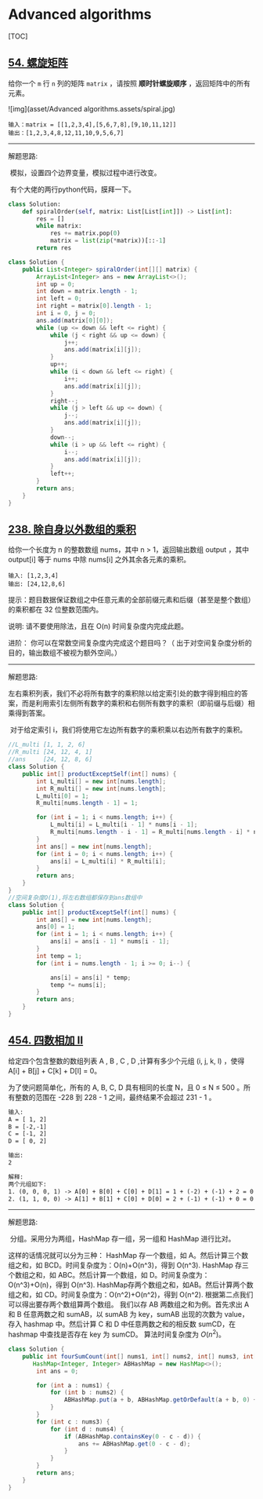 # Advanced algorithms

[TOC]



## [54. 螺旋矩阵](https://leetcode-cn.com/problems/spiral-matrix/)

给你一个 `m` 行 `n` 列的矩阵 `matrix` ，请按照 **顺时针螺旋顺序** ，返回矩阵中的所有元素。

![img](asset/Advanced algorithms.assets/spiral.jpg)

```
输入：matrix = [[1,2,3,4],[5,6,7,8],[9,10,11,12]]
输出：[1,2,3,4,8,12,11,10,9,5,6,7]
```

---

解题思路:

​	模拟，设置四个边界变量，模拟过程中进行改变。

​	有个大佬的两行python代码，膜拜一下。

```python
class Solution:
    def spiralOrder(self, matrix: List[List[int]]) -> List[int]:
        res = []
        while matrix:
            res += matrix.pop(0)
            matrix = list(zip(*matrix))[::-1]
        return res
```

```java
class Solution {
    public List<Integer> spiralOrder(int[][] matrix) {
        ArrayList<Integer> ans = new ArrayList<>();
        int up = 0;
        int down = matrix.length - 1;
        int left = 0;
        int right = matrix[0].length - 1;
        int i = 0, j = 0;
        ans.add(matrix[0][0]);
        while (up <= down && left <= right) {
            while (j < right && up <= down) {
                j++;
                ans.add(matrix[i][j]);
            }
            up++;
            while (i < down && left <= right) {
                i++;
                ans.add(matrix[i][j]);
            }
            right--;
            while (j > left && up <= down) {
                j--;
                ans.add(matrix[i][j]);
            }
            down--;
            while (i > up && left <= right) {
                i--;
                ans.add(matrix[i][j]);
            }
            left++;
        }
        return ans;
    }
}
```

## [238. 除自身以外数组的乘积](https://leetcode-cn.com/problems/product-of-array-except-self/)

给你一个长度为 n 的整数数组 nums，其中 n > 1，返回输出数组 output ，其中 output[i] 等于 nums 中除 nums[i] 之外其余各元素的乘积。

```
输入: [1,2,3,4]
输出: [24,12,8,6]
```

提示：题目数据保证数组之中任意元素的全部前缀元素和后缀（甚至是整个数组）的乘积都在 32 位整数范围内。

说明: 请不要使用除法，且在 O(n) 时间复杂度内完成此题。

进阶：
你可以在常数空间复杂度内完成这个题目吗？（ 出于对空间复杂度分析的目的，输出数组不被视为额外空间。）

----

解题思路:

​	左右乘积列表，我们不必将所有数字的乘积除以给定索引处的数字得到相应的答案，而是利用索引左侧所有数字的乘积和右侧所有数字的乘积（即前缀与后缀）相乘得到答案。

​	对于给定索引 i，我们将使用它左边所有数字的乘积乘以右边所有数字的乘积。

```java
//L_multi [1, 1, 2, 6]
//R_multi [24, 12, 4, 1]
//ans     [24, 12, 8, 6]
class Solution {
    public int[] productExceptSelf(int[] nums) {
        int L_multi[] = new int[nums.length];
        int R_multi[] = new int[nums.length];
        L_multi[0] = 1;
        R_multi[nums.length - 1] = 1;

        for (int i = 1; i < nums.length; i++) {
            L_multi[i] = L_multi[i - 1] * nums[i - 1];
            R_multi[nums.length - i - 1] = R_multi[nums.length - i] * nums[nums.length - i];
        }
        int ans[] = new int[nums.length];
        for (int i = 0; i < nums.length; i++) {
            ans[i] = L_multi[i] * R_multi[i];
        }
        return ans;
    }
}
//空间复杂度O(1),将左右数组都保存到ans数组中
class Solution {
    public int[] productExceptSelf(int[] nums) {
        int ans[] = new int[nums.length];
        ans[0] = 1;
        for (int i = 1; i < nums.length; i++) {
            ans[i] = ans[i - 1] * nums[i - 1];
        }
        int temp = 1;
        for (int i = nums.length - 1; i >= 0; i--) {

            ans[i] = ans[i] * temp;
            temp *= nums[i];
        }
        return ans;
    }
}
```



## [454. 四数相加 II](https://leetcode-cn.com/problems/4sum-ii/)

给定四个包含整数的数组列表 A , B , C , D ,计算有多少个元组 (i, j, k, l) ，使得 A[i] + B[j] + C[k] + D[l] = 0。

为了使问题简单化，所有的 A, B, C, D 具有相同的长度 N，且 0 ≤ N ≤ 500 。所有整数的范围在 -228 到 228 - 1 之间，最终结果不会超过 231 - 1 。

```tex
输入:
A = [ 1, 2]
B = [-2,-1]
C = [-1, 2]
D = [ 0, 2]

输出:
2

解释:
两个元组如下:
1. (0, 0, 0, 1) -> A[0] + B[0] + C[0] + D[1] = 1 + (-2) + (-1) + 2 = 0
2. (1, 1, 0, 0) -> A[1] + B[1] + C[0] + D[0] = 2 + (-1) + (-1) + 0 = 0
```

---

解题思路:

​	分组。采用分为两组，HashMap 存一组，另一组和 HashMap 进行比对。

这样的话情况就可以分为三种：
	HashMap 存一个数组，如 A。然后计算三个数组之和，如 BCD。时间复杂度为：O(n)+O(n^3)，得到 O(n^3).
	HashMap 存三个数组之和，如 ABC。然后计算一个数组，如 D。时间复杂度为：O(n^3)+O(n)，得到 O(n^3).
	HashMap存两个数组之和，如AB。然后计算两个数组之和，如 CD。时间复杂度为：O(n^2)+O(n^2)，得到 O(n^2).
根据第二点我们可以得出要存两个数组算两个数组。
	我们以存 AB 两数组之和为例。首先求出 A 和 B 任意两数之和 sumAB，以 sumAB 为 key，sumAB 出现的次数为 value，存入 hashmap 中。然后计算 C 和 D 中任意两数之和的相反数 sumCD，在 hashmap 中查找是否存在 key 为 sumCD。
	算法时间复杂度为 $O(n^2)。$

```java
class Solution {
    public int fourSumCount(int[] nums1, int[] nums2, int[] nums3, int[] nums4) {
       HashMap<Integer, Integer> ABHashMap = new HashMap<>();
        int ans = 0;

        for (int a : nums1) {
            for (int b : nums2) {
                ABHashMap.put(a + b, ABHashMap.getOrDefault(a + b, 0) + 1);
            }
        }
        for (int c : nums3) {
            for (int d : nums4) {
                if (ABHashMap.containsKey(0 - c - d)) {
                    ans += ABHashMap.get(0 - c - d);
                }
            }
        }
        return ans;
    }
}
```



